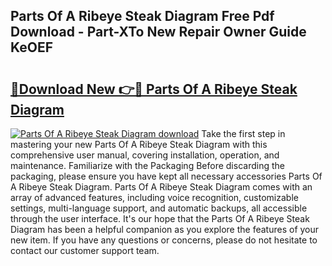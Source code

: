 ## Parts Of A Ribeye Steak Diagram Free Pdf Download - Part-XTo New Repair Owner Guide KeOEF

# <h2><a href="http://dfm22k.blite.top/?on=Parts+Of+A+Ribeye+Steak+Diagram">🔗Download New 👉🔴 Parts Of A Ribeye Steak Diagram</a></h2>

[![Parts Of A Ribeye Steak Diagram download](https://i.imgur.com/lujVjoI.png)](http://dfm22k.blite.top/?on=Parts+Of+A+Ribeye+Steak+Diagram)
Take the first step in mastering your new Parts Of A Ribeye Steak Diagram with this comprehensive user manual, covering installation, operation, and maintenance. Familiarize with the Packaging Before discarding the packaging, please ensure you have kept all necessary accessories Parts Of A Ribeye Steak Diagram. Parts Of A Ribeye Steak Diagram comes with an array of advanced features, including voice recognition, customizable settings, multi-language support, and automatic backups, all accessible through the user interface. It's our hope that the Parts Of A Ribeye Steak Diagram has been a helpful companion as you explore the features of your new item. If you have any questions or concerns, please do not hesitate to contact our customer support team.
